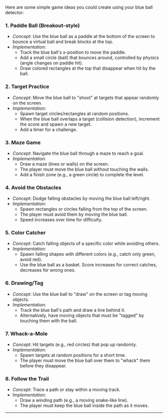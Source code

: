 Here are some simple game ideas you could create using your blue ball detector:

### 1. **Paddle Ball (Breakout-style)**

- _Concept_: Use the blue ball as a paddle at the bottom of the screen to bounce a virtual ball and break blocks at the top.
- _Implementation_:
  - Track the blue ball's x-position to move the paddle.
  - Add a small circle (ball) that bounces around, controlled by physics (angle changes on paddle hit).
  - Draw colored rectangles at the top that disappear when hit by the ball.

### 2. **Target Practice**

- _Concept_: Move the blue ball to "shoot" at targets that appear randomly on the screen.
- _Implementation_:
  - Spawn target circles/rectangles at random positions.
  - When the blue ball overlaps a target (collision detection), increment the score and spawn a new target.
  - Add a timer for a challenge.

### 3. **Maze Game**

- _Concept_: Navigate the blue ball through a maze to reach a goal.
- _Implementation_:
  - Draw a maze (lines or walls) on the screen.
  - The player must move the blue ball without touching the walls.
  - Add a finish zone (e.g., a green circle) to complete the level.

### 4. **Avoid the Obstacles**

- _Concept_: Dodge falling obstacles by moving the blue ball left/right.
- _Implementation_:
  - Spawn rectangles or circles falling from the top of the screen.
  - The player must avoid them by moving the blue ball.
  - Speed increases over time for difficulty.

### 5. **Color Catcher**

- _Concept_: Catch falling objects of a specific color while avoiding others.
- _Implementation_:
  - Spawn falling shapes with different colors (e.g., catch only green, avoid red).
  - Use the blue ball as a basket. Score increases for correct catches, decreases for wrong ones.

### 6. **Drawing/Tag**

- _Concept_: Use the blue ball to "draw" on the screen or tag moving objects.
- _Implementation_:
  - Track the blue ball's path and draw a line behind it.
  - Alternatively, have moving objects that must be "tagged" by touching them with the ball.

### 7. **Whack-a-Mole**

- _Concept_: Hit targets (e.g., red circles) that pop up randomly.
- _Implementation_:
  - Spawn targets at random positions for a short time.
  - The player must move the blue ball over them to "whack" them before they disappear.

### 8. **Follow the Trail**

- _Concept_: Trace a path or stay within a moving track.
- _Implementation_:
  - Draw a winding path (e.g., a moving snake-like line).
  - The player must keep the blue ball inside the path as it moves.

---
